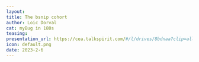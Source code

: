 ```yaml
---
layout:
title: The bsnip cohort
author: Loic Dorval
cat: myBug in 180s
teasing: 
presentation_url: https://cea.talkspirit.com/#/l/drives/8bdnaa?clip=all&type=drive
icon: default.png
date: 2023-2-6
---
```

